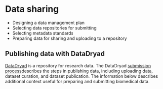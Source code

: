# Data sharing

- Designing a data management plan
- Selecting data repositories for submitting
- Selecting metadata standards
- Preparing data for sharing and uploading to a repository

## Publishing data with DataDryad

[DataDryad](https://datadryad.org/stash) is a repository for research data.
The DataDryad [submission process](https://datadryad.org/stash/submission_process)describes the steps in publishing data,
including uploading data, dataset curation, and dataset publication.
The information below describes additional context useful for preparing and submitting biomedical data.
 
